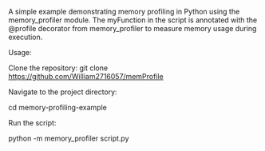 A simple example demonstrating memory profiling in Python using the memory_profiler module. 
The myFunction in the script is annotated with the @profile decorator from memory_profiler to measure memory usage during execution.

Usage:

Clone the repository:
git clone https://github.com/William2716057/memProfile

Navigate to the project directory:

cd memory-profiling-example

Run the script:

python -m memory_profiler script.py
